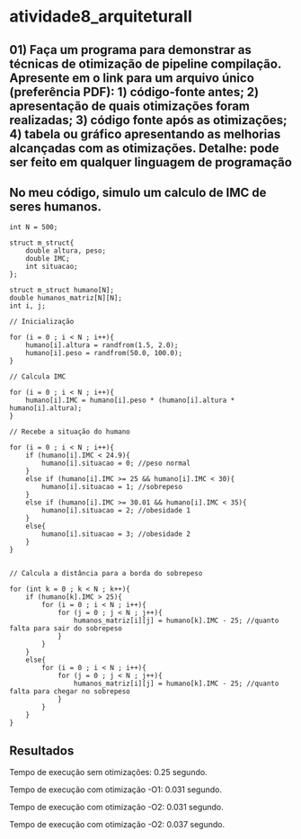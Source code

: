 # atividade8_arquiteturaII

## 01) Faça um programa para demonstrar as técnicas de otimização de pipeline compilação. Apresente em o link para um arquivo único (preferência PDF): 1) código-fonte antes; 2) apresentação de quais otimizações foram realizadas; 3) código fonte após as otimizações; 4) tabela ou gráfico apresentando as melhorias alcançadas com as otimizações. Detalhe: pode ser feito em qualquer linguagem de programação

## No meu código, simulo um calculo de IMC de seres humanos.



	int N = 500;

	struct m_struct{
		double altura, peso;
		double IMC;
		int situacao;
	};

	struct m_struct humano[N];
	double humanos_matriz[N][N];
	int i, j;

	// Inicialização

	for (i = 0 ; i < N ; i++){
		humano[i].altura = randfrom(1.5, 2.0);
		humano[i].peso = randfrom(50.0, 100.0);
	}

	// Calcula IMC

	for (i = 0 ; i < N ; i++){
		humano[i].IMC = humano[i].peso * (humano[i].altura * humano[i].altura);
	}

	// Recebe a situação do humano

	for (i = 0 ; i < N ; i++){
		if (humano[i].IMC < 24.9){
			humano[i].situacao = 0; //peso normal
		}
		else if (humano[i].IMC >= 25 && humano[i].IMC < 30){
			humano[i].situacao = 1; //sobrepeso
		}
		else if (humano[i].IMC >= 30.01 && humano[i].IMC < 35){
			humano[i].situacao = 2; //obesidade 1
		}
		else{
			humano[i].situacao = 3; //obesidade 2
		}
	}
	

	// Calcula a distância para a borda do sobrepeso

	for (int k = 0 ; k < N ; k++){
		if (humano[k].IMC > 25){
			for (i = 0 ; i < N ; i++){
				for (j = 0 ; j < N ; j++){
					humanos_matriz[i][j] = humano[k].IMC - 25; //quanto falta para sair do sobrepeso
				}
			}
		}
		else{
			for (i = 0 ; i < N ; i++){
				for (j = 0 ; j < N ; j++){
					humanos_matriz[i][j] = humano[k].IMC - 25; //quanto falta para chegar no sobrepeso
				}
			}
		}
	}


## Resultados

Tempo de execução sem otimizações: 0.25 segundo.

Tempo de execução com otimização -O1: 0.031 segundo.

Tempo de execução com otimização -O2: 0.031 segundo.

Tempo de execução com otimização -O2: 0.037 segundo.
  
